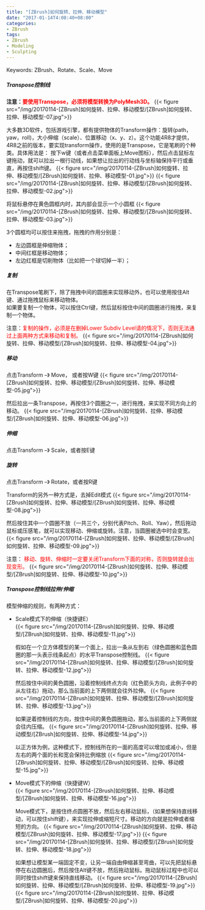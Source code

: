 ```yaml
---
title: "[ZBrush]如何旋转、拉伸、移动模型"
date: "2017-01-14T4:08:40+08:00"
categories:
- ZBrush
tags:
- ZBrush
- Modeling
- Sculpting
---
```


Keywords: ZBrush、Rotate、Scale、Move

##### Transpose控制线

**注意：<font color=red>要使用Transpose，必须将模型转换为PolyMesh3D。</font>**
{{< figure src="/img/20170114-[ZBrush]如何旋转、拉伸、移动模型/[ZBrush]如何旋转、拉伸、移动模型-07.jpg">}}


大多数3D软件，包括游戏引擎，都有提供物体的Transform操作：旋转(path，yaw，roll)，大小伸缩（scale）、位置移动（x、y、z）。这个功能4R8才提供，4R8之前的版本，要实现transform操作，使用的是Transpose，它是笔刷的个种类。具体用法是：
按下w键（或者点击菜单面板上Move图标），然后点击鼠标左键拖动，就可以拉出一根行动线，如果想让拉出的行动线与坐标轴保持平行或垂直，再按住shift键。
{{< figure src="/img/20170114-[ZBrush]如何旋转、拉伸、移动模型/[ZBrush]如何旋转、拉伸、移动模型-01.jpg">}}
{{< figure src="/img/20170114-[ZBrush]如何旋转、拉伸、移动模型/[ZBrush]如何旋转、拉伸、移动模型-02.jpg">}}

将鼠标悬停在黄色圆框内时，其内部会显示一个小圆框
{{< figure src="/img/20170114-[ZBrush]如何旋转、拉伸、移动模型/[ZBrush]如何旋转、拉伸、移动模型-03.jpg">}}

3个圆框均可以按住来拖拽，拖拽的作用分别是：

* 左边圆框是伸缩物体；
* 中间红框是移动物体；
* 左边红框是切削物体（比如把一个球切掉一半）；


##### 复制
在Transpose笔刷下，除了拖拽中间的圆圈来实现移动外，也可以使用按住Alt键、通过拖拽鼠标来移动物体。  
如果要复制一个物体，可以按住Ctrl键，然后鼠标按住中间的圆圈进行拖拽，来复制一个物体。

注意：<font color=red>复制的操作，必须是在删掉Lower Subdiv Level请的情况下，否则无法通过上面两种方式来移动和复制。</font>
{{< figure src="/img/20170114-[ZBrush]如何旋转、拉伸、移动模型/[ZBrush]如何旋转、拉伸、移动模型-04.jpg">}}


##### 移动
点击Transform –》 Move， 或者按W键
{{< figure src="/img/20170114-[ZBrush]如何旋转、拉伸、移动模型/[ZBrush]如何旋转、拉伸、移动模型-05.jpg">}}

然后拉出一条Transpose，再按住3个圆圈之一，进行拖拽，来实现不同方向上的移动。
{{< figure src="/img/20170114-[ZBrush]如何旋转、拉伸、移动模型/[ZBrush]如何旋转、拉伸、移动模型-06.jpg">}}

##### 伸缩
点击Transform –》 Scale，或者按E键

##### 旋转
点击Transform –》 Rotate，或者按R键

Transform的另外一种方式是，去掉Edit模式
{{< figure src="/img/20170114-[ZBrush]如何旋转、拉伸、移动模型/[ZBrush]如何旋转、拉伸、移动模型-08.jpg">}}

然后按住其中一个圆圈不放（一共三个，分别代表Pitch、Roll、Yaw），然后拖动鼠标或压感笔，就可以实现移动、伸缩或旋转。注意，当圆圈被选中时会变宽。
{{< figure src="/img/20170114-[ZBrush]如何旋转、拉伸、移动模型/[ZBrush]如何旋转、拉伸、移动模型-09.jpg">}}

注意：
<font color=red>移动、旋转、伸缩时一定要关闭Transform下面的对称，否则旋转就会出现变形。</font>
{{< figure src="/img/20170114-[ZBrush]如何旋转、拉伸、移动模型/[ZBrush]如何旋转、拉伸、移动模型-10.jpg">}}

##### Transpose控制线拉伸/伸缩
模型伸缩的规则，有两种方式：  

* Scale模式下的伸缩（快捷键E）  
    {{< figure src="/img/20170114-[ZBrush]如何旋转、拉伸、移动模型/[ZBrush]如何旋转、拉伸、移动模型-11.jpg">}}

    假如在一个立方体模型的某一个面上，拉出一条从左到右（绿色圆圈和蓝色圆圈的那一头表示线条起点）的水平Transpose控制线。
    {{< figure src="/img/20170114-[ZBrush]如何旋转、拉伸、移动模型/[ZBrush]如何旋转、拉伸、移动模型-12.jpg">}}

    然后按住中间的黄色圆圈，沿着控制线终点方向（红色箭头方向，此例子中的从左往右）拖动，那么当前面的上下两侧就会往外拉伸。
    {{< figure src="/img/20170114-[ZBrush]如何旋转、拉伸、移动模型/[ZBrush]如何旋转、拉伸、移动模型-13.jpg">}}

    如果逆着控制线的方向，按住中间的黄色圆圈拖动，那么当前面的上下两侧就会往内压缩。
    {{< figure src="/img/20170114-[ZBrush]如何旋转、拉伸、移动模型/[ZBrush]如何旋转、拉伸、移动模型-14.jpg">}}
    
    以正方体为例，这种模式下，控制线所在的一面的高度可以增加或减小，但是左右的两个面的长和宽会保持比例缩放
    {{< figure src="/img/20170114-[ZBrush]如何旋转、拉伸、移动模型/[ZBrush]如何旋转、拉伸、移动模型-15.jpg">}}

* Move模式下的伸缩（快捷键W）  
    {{< figure src="/img/20170114-[ZBrush]如何旋转、拉伸、移动模型/[ZBrush]如何旋转、拉伸、移动模型-16.jpg">}}
    
    Move模式下，是按住终点圆圈不放，然后左右移动鼠标，（如果想保持直线移动，可以按住shift键），来实现拉伸或缩短尺寸。移动的方向就是拉伸或者缩短的方向。
    {{< figure src="/img/20170114-[ZBrush]如何旋转、拉伸、移动模型/[ZBrush]如何旋转、拉伸、移动模型-17.jpg">}}
    {{< figure src="/img/20170114-[ZBrush]如何旋转、拉伸、移动模型/[ZBrush]如何旋转、拉伸、移动模型-18.jpg">}}
    
    如果想让模型某一端固定不变，让另一端自由伸缩甚至弯曲，可以先把鼠标悬停在右边圆圈后，然后按住Alt键不放，然后拖动鼠标。拖动鼠标过程中也可以同时按住shift键来保持直线移动。
    {{< figure src="/img/20170114-[ZBrush]如何旋转、拉伸、移动模型/[ZBrush]如何旋转、拉伸、移动模型-19.jpg">}}
    {{< figure src="/img/20170114-[ZBrush]如何旋转、拉伸、移动模型/[ZBrush]如何旋转、拉伸、移动模型-20.jpg">}}
    